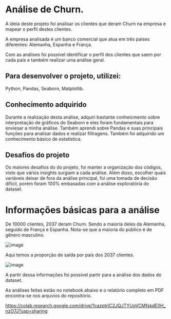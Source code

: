 # Análise de Churn.

A ideia deste projeto foi analisar os clientes que deram Churn na empresa e mapear o perfil destes clientes.

A empresa analisada é um banco comercial que atua em três países diferentes: Alemanha, Espanha e França.

Com as análises foi possível identificar o perfil dos clientes que saem por cada país e também realizar uma análise geral.

## Para desenvolver o projeto, utilizei:
Python, Pandas, Seaborn, Matplotlib.

## Conhecimento adquirido
Durante a realização desta análise, adquiri bastante conheicmento sobre interpretação de gráficos do Seaborn e eles foram fundamentais para enviesar a minha análise. Também aprendi sobre Pandas e suas principais funções para analisar dados e realizar filtragens. Também foi adquirido um conhecimento básico de estatística.

## Desafios do projeto
Os maiores desafios do do projeto, foi manter a organização dos códigos, visto que vários insights surgiam a cada análise. Além disso, escolher quais variáveis deixar de fora da análise principal, foi uma tomada de decisão díficil, porém foram 100% embasadas com a análise exploratória do dataset.

# Informações básicas para a análise

De 10000 clientes, 2037 deram Churn. Sendo a maioria deles da Alemanha, seguido de França e Espanha. Nota-se que a maioria do público é de gênero masculino.

![image](https://user-images.githubusercontent.com/97578244/203153430-c5cc674a-58e0-4bc4-b1b7-da3cdf06d21c.png)

Aqui temos a proporção de saída por país dos 2037 clientes.

![image](https://user-images.githubusercontent.com/97578244/203152283-6965cc51-ecb8-4f90-abdd-d59dfaad1e99.png)

A partir dessa informações foi possível partir para a análise dos dados do dataset.

As análises feitas estão no notebook abaixo e o relatório completo em PDF encontra-se nos arquvios do repositório.

https://colab.research.google.com/drive/1cazptrlC2JQJTYUoVCMfskdE0H_nzO7J?usp=sharing
 









